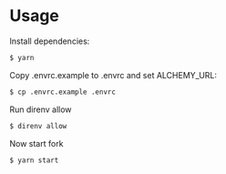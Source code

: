# Usage

Install dependencies:

```sh
$ yarn
```

Copy .envrc.example to .envrc and set ALCHEMY_URL:

```sh
$ cp .envrc.example .envrc
```

Run direnv allow

```sh
$ direnv allow
```

Now start fork

```sh
$ yarn start
```